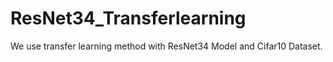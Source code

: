 # ResNet34_Transferlearning
We use transfer learning method with ResNet34 Model and Cifar10 Dataset.

